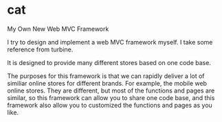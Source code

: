 cat
===

My Own New Web MVC Framework

I try to design and implement a web MVC framework myself. I take some reference from turbine. 

It is designed to provide many different stores based on one code base.

The purposes for this framework is that we can rapidly deliver a lot of similiar online stores for different brands. For example, the mobile web online stores. They are different, but most of the functions and pages are similar, so this framework can allow you to share one code base, and this framework also allow you to customized the functions and pages as you like.

